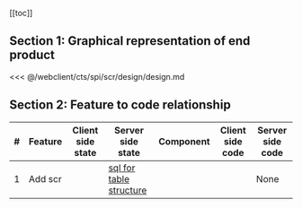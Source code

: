 [[toc]]

## Section 1: Graphical representation of end product

<<< @/webclient/cts/spi/scr/design/design.md

## Section 2: Feature to code relationship

| #   | Feature | Client side state | Server side state                                                                                                                                  | Component | Client side code | Server side code |
| --- | ------- | ----------------- | -------------------------------------------------------------------------------------------------------------------------------------------------- | --------- | ---------------- | ---------------- |
| 1   | Add scr |                   | [sql for table structure](https://github.com/savantcare/emr/blob/master/webclient/cts/spi/scr/db/structure/sc_scr/structure-gen-on-2020-07-01.sql) |           |                  | None             |

